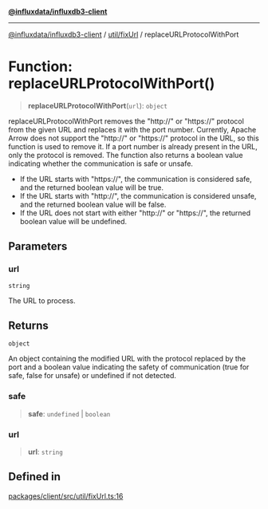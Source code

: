 [**@influxdata/influxdb3-client**](../../../index.md)

***

[@influxdata/influxdb3-client](../../../modules.md) / [util/fixUrl](../index.md) / replaceURLProtocolWithPort

# Function: replaceURLProtocolWithPort()

> **replaceURLProtocolWithPort**(`url`): `object`

replaceURLProtocolWithPort removes the "http://" or "https://" protocol from the given URL and replaces it with the port number.
Currently, Apache Arrow does not support the "http://" or "https://" protocol in the URL, so this function is used to remove it.
If a port number is already present in the URL, only the protocol is removed.
The function also returns a boolean value indicating whether the communication is safe or unsafe.
- If the URL starts with "https://", the communication is considered safe, and the returned boolean value will be true.
- If the URL starts with "http://", the communication is considered unsafe, and the returned boolean value will be false.
- If the URL does not start with either "http://" or "https://", the returned boolean value will be undefined.

## Parameters

### url

`string`

The URL to process.

## Returns

`object`

An object containing the modified URL with the protocol replaced by the port and a boolean value indicating the safety of communication (true for safe, false for unsafe) or undefined if not detected.

### safe

> **safe**: `undefined` \| `boolean`

### url

> **url**: `string`

## Defined in

[packages/client/src/util/fixUrl.ts:16](https://github.com/InfluxCommunity/influxdb3-js/blob/6328be2232de5032f7226e569b6b0154d8900f73/packages/client/src/util/fixUrl.ts#L16)

